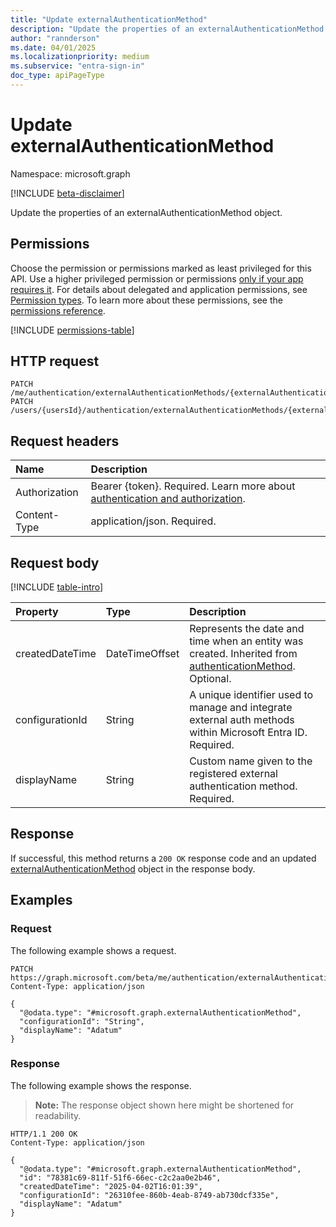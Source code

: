 ```yaml
---
title: "Update externalAuthenticationMethod"
description: "Update the properties of an externalAuthenticationMethod object."
author: "rannderson"
ms.date: 04/01/2025
ms.localizationpriority: medium
ms.subservice: "entra-sign-in"
doc_type: apiPageType
---
```


# Update externalAuthenticationMethod

Namespace: microsoft.graph

[!INCLUDE [beta-disclaimer](../../includes/beta-disclaimer.md)]

Update the properties of an externalAuthenticationMethod object.

## Permissions

Choose the permission or permissions marked as least privileged for this API. Use a higher privileged permission or permissions [only if your app requires it](/graph/permissions-overview#best-practices-for-using-microsoft-graph-permissions). For details about delegated and application permissions, see [Permission types](/graph/permissions-overview#permission-types). To learn more about these permissions, see the [permissions reference](/graph/permissions-reference).

<!-- {
  "blockType": "permissions",
  "name": "externalauthenticationmethod-update-permissions"
}
-->
[!INCLUDE [permissions-table](../includes/permissions/externalauthenticationmethod-update-permissions.md)]

## HTTP request

<!-- {
  "blockType": "ignored"
}
-->
``` http
PATCH /me/authentication/externalAuthenticationMethods/{externalAuthenticationMethodId}
PATCH /users/{usersId}/authentication/externalAuthenticationMethods/{externalAuthenticationMethodId}
```

## Request headers

|Name|Description|
|:---|:---|
|Authorization|Bearer {token}. Required. Learn more about [authentication and authorization](/graph/auth/auth-concepts).|
|Content-Type|application/json. Required.|

## Request body

[!INCLUDE [table-intro](../../includes/update-property-table-intro.md)]

|Property|Type|Description|
|:---|:---|:---|
|createdDateTime|DateTimeOffset|Represents the date and time when an entity was created. Inherited from [authenticationMethod](../resources/authenticationmethod.md). Optional.|
|configurationId|String|A unique identifier used to manage and integrate external auth methods within Microsoft Entra ID. Required.|
|displayName|String|Custom name given to the registered external authentication method. Required.|

## Response

If successful, this method returns a `200 OK` response code and an updated [externalAuthenticationMethod](../resources/externalauthenticationmethod.md) object in the response body.

## Examples

### Request

The following example shows a request.
<!-- {
  "blockType": "request",
  "name": "update_externalauthenticationmethod"
}
-->
``` http
PATCH https://graph.microsoft.com/beta/me/authentication/externalAuthenticationMethods/{externalAuthenticationMethodId}
Content-Type: application/json

{
  "@odata.type": "#microsoft.graph.externalAuthenticationMethod",
  "configurationId": "String",
  "displayName": "Adatum"
}
```


### Response

The following example shows the response.
>**Note:** The response object shown here might be shortened for readability.
<!-- {
  "blockType": "response",
  "truncated": true
}
-->
``` http
HTTP/1.1 200 OK
Content-Type: application/json

{
  "@odata.type": "#microsoft.graph.externalAuthenticationMethod",
  "id": "78381c69-811f-51f6-66ec-c2c2aa0e2b46",
  "createdDateTime": "2025-04-02T16:01:39",
  "configurationId": "26310fee-860b-4eab-8749-ab730dcf335e",
  "displayName": "Adatum"
}
```

